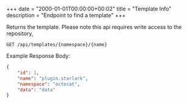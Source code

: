 +++
date = "2000-01-01T00:00:00+00:02"
title = "Template Info"
description = "Endpoint to find a template"
+++

Returns the template.
Please note this api requires write access to the repository,

```
GET /api/templates/{namespace}/{name}
```

Example Response Body:

```json {linenos=table}
{
    "id": 1,
    "name": "plugin.starlark",
    "namespace": "octocat",
    "data": "data"
}
```
